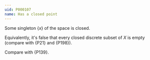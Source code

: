 ```yaml
---
uid: P000107
name: Has a closed point
---
```


Some singleton $\{x\}$ of the space is closed. 

Equivalently, it's false that every closed discrete subset of $X$ is empty (compare with {P21} and {P198}).

Compare with {P139}.
